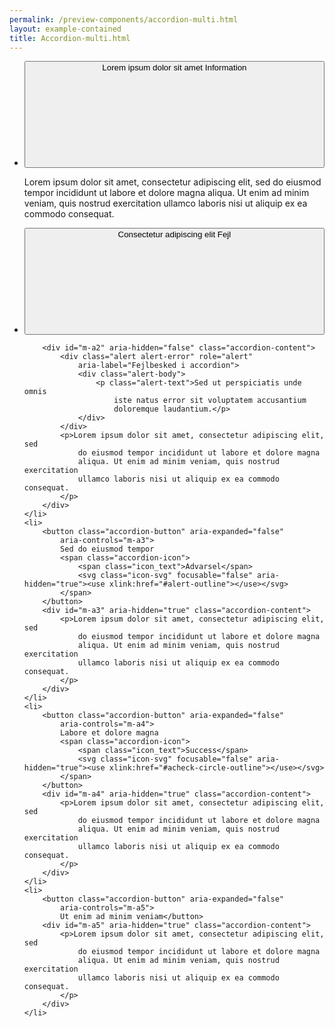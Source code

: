 ```yaml
--- 
permalink: /preview-components/accordion-multi.html
layout: example-contained 
title: Accordion-multi.html
---
```

<ul class="accordion accordion-multiselectable">
    <li>
        <button class="accordion-button" aria-expanded="false"
            aria-controls="m-a1">
            Lorem ipsum dolor sit amet
            <span class="accordion-icon">
                <span class="icon_text">Information</span>
                <svg class="icon-svg" focusable="false" aria-hidden="true"><use xlink:href="#info"></use></svg>
            </span>
        </button>
        <div id="m-a1" aria-hidden="true" class="accordion-content">
            <p>Lorem ipsum dolor sit amet, consectetur adipiscing elit, sed
                do eiusmod tempor incididunt ut labore et dolore magna
                aliqua. Ut enim ad minim veniam, quis nostrud exercitation
                ullamco laboris nisi ut aliquip ex ea commodo consequat.
            </p>
        </div>
    </li>
    <li>
        <button class="accordion-button accordion-error "
            aria-expanded="true" aria-describedby="m-a2"
            aria-controls="m-a2">
            Consectetur adipiscing elit
            <span class="accordion-icon">
                <span class="icon_text">Fejl</span>
                <svg class="icon-svg" focusable="false" aria-hidden="true"><use xlink:href="#close-circle-outline"></use></svg>
            </span>
        </button>

        <div id="m-a2" aria-hidden="false" class="accordion-content">
            <div class="alert alert-error" role="alert"
                aria-label="Fejlbesked i accordion">
                <div class="alert-body">
                    <p class="alert-text">Sed ut perspiciatis unde omnis
                        iste natus error sit voluptatem accusantium
                        doloremque laudantium.</p>
                </div>
            </div>
            <p>Lorem ipsum dolor sit amet, consectetur adipiscing elit, sed
                do eiusmod tempor incididunt ut labore et dolore magna
                aliqua. Ut enim ad minim veniam, quis nostrud exercitation
                ullamco laboris nisi ut aliquip ex ea commodo consequat.
            </p>
        </div>
    </li>
    <li>
        <button class="accordion-button" aria-expanded="false"
            aria-controls="m-a3">
            Sed do eiusmod tempor
            <span class="accordion-icon">
                <span class="icon_text">Advarsel</span>
                <svg class="icon-svg" focusable="false" aria-hidden="true"><use xlink:href="#alert-outline"></use></svg>
            </span>
        </button>
        <div id="m-a3" aria-hidden="true" class="accordion-content">
            <p>Lorem ipsum dolor sit amet, consectetur adipiscing elit, sed
                do eiusmod tempor incididunt ut labore et dolore magna
                aliqua. Ut enim ad minim veniam, quis nostrud exercitation
                ullamco laboris nisi ut aliquip ex ea commodo consequat.
            </p>
        </div>
    </li>
    <li>
        <button class="accordion-button" aria-expanded="false"
            aria-controls="m-a4">
            Labore et dolore magna
            <span class="accordion-icon">
                <span class="icon_text">Success</span>
                <svg class="icon-svg" focusable="false" aria-hidden="true"><use xlink:href="#acheck-circle-outline"></use></svg>
            </span>
        </button>
        <div id="m-a4" aria-hidden="true" class="accordion-content">
            <p>Lorem ipsum dolor sit amet, consectetur adipiscing elit, sed
                do eiusmod tempor incididunt ut labore et dolore magna
                aliqua. Ut enim ad minim veniam, quis nostrud exercitation
                ullamco laboris nisi ut aliquip ex ea commodo consequat.
            </p>
        </div>
    </li>
    <li>
        <button class="accordion-button" aria-expanded="false"
            aria-controls="m-a5">
            Ut enim ad minim veniam</button>
        <div id="m-a5" aria-hidden="true" class="accordion-content">
            <p>Lorem ipsum dolor sit amet, consectetur adipiscing elit, sed
                do eiusmod tempor incididunt ut labore et dolore magna
                aliqua. Ut enim ad minim veniam, quis nostrud exercitation
                ullamco laboris nisi ut aliquip ex ea commodo consequat.
            </p>
        </div>
    </li>
</ul>
